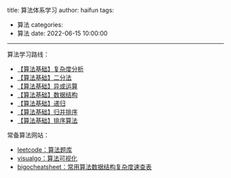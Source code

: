 title: 算法体系学习
author: haifun
tags:
  - 算法
categories:
  - 算法
date: 2022-06-15 10:00:00

---

算法学习路线：
- [【算法基础】复杂度分析](https://haifuns.com/2022/06/20/algorithm-complexity/)
- [【算法基础】二分法](https://haifuns.com/2022/06/21/algorithm-dichotomy/)
- [【算法基础】异或运算](https://haifuns.com/2022/06/22/algorithm-xor/)
- [【算法基础】数据结构](https://haifuns.com/2022/06/24/algorithm-datastructure)
- [【算法基础】递归](https://haifuns.com/2022/06/24/algorithm-recursion)
- [【算法基础】归并排序](https://haifuns.com/2022/06/29/algorithm-mergesort)
- [【算法基础】排序算法](https://haifuns.com/2022/06/21/algorithm-sort/)

常备算法网站：
- [leetcode：算法题库](https://leetcode.cn/problemset/all/)
- [visualgo：算法可视化](https://visualgo.net/zh)
- [bigocheatsheet：常用算法数据结构复杂度速查表](https://www.bigocheatsheet.com/)
